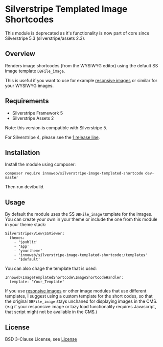 # Silverstripe Templated Image Shortcodes

This module is deprecated as it's functionality is now part of core since Silverstripe 5.3 (silverstripe/assets 2.3).

## Overview

Renders image shortcodes (from the WYSIWYG editor) using the default SS image template `DBFile_image`.

This is useful if you want to use for example [resonsive images](https://github.com/heyday/silverstripe-responsive-images) 
or similar for your WYSIWYG images.

## Requirements

* Silverstripe Framework 5
* Silverstripe Assets 2

Note: this version is compatible with Silverstripe 5. 

For Silverstripe 4, please see the [1 release line](https://github.com/innowebau/silverstripe-image-templated-shortcode/tree/1).

## Installation

Install the module using composer:
```
composer require innoweb/silverstripe-image-templated-shortcode dev-master
```
Then run dev/build.

## Usage

By default the module uses the SS `DBFile_image` template for the images. You can create your own in your theme or 
include the one from this module in your theme stack:

```
SilverStripe\View\SSViewer:
  themes:
    - '$public'
    - 'app'
    - 'yourtheme'
    - 'innoweb/silverstripe-image-templated-shortcode:/templates'
    - '$default'
```

You can also chage the template that is used:

```
Innoweb\ImageTemplatedShortcode\ImageShortcodeHandler:
  template: 'Your_Template'
```

If you use [resonsive images](https://github.com/heyday/silverstripe-responsive-images) or other image modules that 
use different templates, I suggest using a custom template for the short codes, so that the original `DBFile_image`
stays unchaned for displaying images in the CMS. (e.g if your responsive image or lazy load functionality requires 
Javascript, that script might not be available in the CMS.)

## License

BSD 3-Clause License, see [License](license.md)
